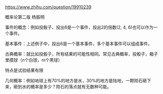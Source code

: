 https://www.zhihu.com/question/19910239

概率论第二版 杨振明

事件的概念：例如投骰子，投出6是一个事件，投出2的倍数(2, 4, 6)也可以作为一个事件。

基本事件：上述例子中，投出6是一个基本事件，多个基本事件可以组成事件。

古典概率：就比如投骰子，所有结果的可能性相同。常见古典概率，投骰子，箱子里摸球（n个白球，m个黑球）

特点是试验结果有限

几何概率：例如地球上有70%的地方是水，30%的地方是陆地，一颗陨石砸下来，砸到水的概率是多少？陨石的落点就有无数种可能。

